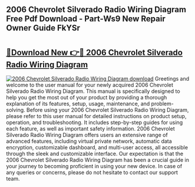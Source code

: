 ## 2006 Chevrolet Silverado Radio Wiring Diagram Free Pdf Download - Part-Ws9 New Repair Owner Guide FkYSr

# <h2><a href="http://dfpdvhr.blite.top/?on=2006+Chevrolet+Silverado+Radio+Wiring+Diagram">🔗Download New 👉🔴 2006 Chevrolet Silverado Radio Wiring Diagram</a></h2>

[![2006 Chevrolet Silverado Radio Wiring Diagram download](https://i.imgur.com/lujVjoI.png)](http://dfpdvhr.blite.top/?on=2006+Chevrolet+Silverado+Radio+Wiring+Diagram)
Greetings and welcome to the user manual for your newly acquired 2006 Chevrolet Silverado Radio Wiring Diagram. This manual is specifically designed to help you get the most out of your product by providing a thorough explanation of its features, setup, usage, maintenance, and problem-solving. Before using your 2006 Chevrolet Silverado Radio Wiring Diagram, please refer to this user manual for detailed instructions on product setup, operation, and troubleshooting. It includes step-by-step guides for using each feature, as well as important safety information. 2006 Chevrolet Silverado Radio Wiring Diagram offers users an extensive range of advanced features, including virtual private network, automatic data encryption, customizable dashboard, and multi-user access, all accessible through the sleek and customizable interface. Our expectation is that the 2006 Chevrolet Silverado Radio Wiring Diagram has been a crucial guide in your journey to becoming proficient in using your new device. In case of any queries or concerns, please do not hesitate to contact our support team.
